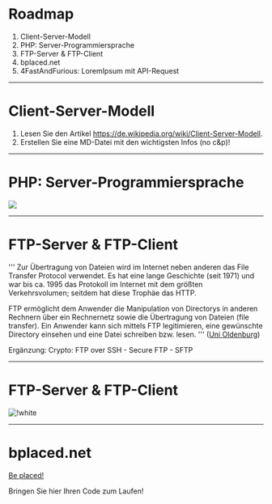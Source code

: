 # Roadmap

1. Client-Server-Modell
1. PHP: Server-Programmiersprache
1. FTP-Server & FTP-Client
1. bplaced.net
1. 4FastAndFurious: LoremIpsum mit API-Request

---

# Client-Server-Modell

1. Lesen Sie den Artikel https://de.wikipedia.org/wiki/Client-Server-Modell.
1. Erstellen Sie eine MD-Datei mit den wichtigsten Infos (no c&p)!

---

# PHP: Server-Programmiersprache

![](https://upload.wikimedia.org/wikipedia/commons/thumb/6/67/PHP_funktionsweise.svg/1920px-PHP_funktionsweise.svg.png)

---

# FTP-Server & FTP-Client

'''
Zur Übertragung von Dateien wird im Internet neben anderen das File Transfer Protocol verwendet. Es hat eine lange Geschichte (seit 1971) und war bis ca. 1995 das Protokoll im Internet mit dem größten Verkehrsvolumen; seitdem hat diese Trophäe das HTTP.

FTP ermöglicht dem Anwender die Manipulation von Directorys in anderen Rechnern über ein Rechnernetz sowie die Übertragung von Dateien (file transfer). Ein Anwender kann sich mittels FTP legitimieren, eine gewünschte Directory einsehen und eine Datei schreiben bzw. lesen.
''' ([Uni Oldenburg](https://einstein.informatik.uni-oldenburg.de/rechnernetze/ftp.htm))

Ergänzung: Crypto: FTP over SSH - Secure FTP - SFTP

---

# FTP-Server & FTP-Client

![!white ](https://einstein.informatik.uni-oldenburg.de/rechnernetze/Fachinhalte/Texte/Grundlagen/Fehlererkennung/FTP-1.gif)

---

# bplaced.net

[Be placed!](https://bplaced.net)

Bringen Sie hier Ihren Code zum Laufen!

